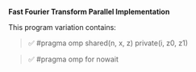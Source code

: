 **Fast Fourier Transform Parallel Implementation**

This program variation contains:

> :white_check_mark: #pragma omp shared(n, x, z) private(i, z0, z1)

> :white_check_mark: #pragma omp for nowait
